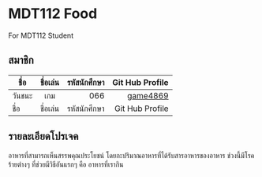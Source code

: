 # MDT112 Food 
For MDT112 Student

## สมาชิก

| ชื่อ      | ชื่อเล่น  |   รหัสนักศึกษา   | Git Hub Profile  |
| --------|:------:| --------------:|-----------------:|
| วันชนะ   |   เกม  |    066  | [game4869](https://github.com/game4869) |
| ชื่อ      | ชื่อเล่น  |   รหัสนักศึกษา   | Git Hub Profile  |




## รายละเอียดโปรเจค

อาหารที่สามารถเห็นสรรพคุณประโยชน์ โดยกะปริมาณอาหารที่ได้รับสารอาหารของอาหาร
ช่วงนี้มีโรคร้ายต่างๆ ที่ช่วยมีวิธีอันแรกๆ คือ อาหารที่เรากิน

